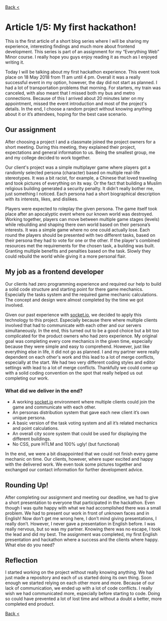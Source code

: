 [Back <](../README.md)

# Article 1/5: My first hackathon!

This is the first article of a short blog series where I will be sharing my experience, interesting findings and much more about frontend development. This series is part of an assignment for my “Everything Web” Minor course. I really hope you guys enjoy reading it as much as I enjoyed writing it.

Today I will be talking about my first hackathon experience. This event took place on 18 May 2018 from 11 am until 4 pm. Overall it was a really successful event in my option, however, the day did not start as planned. I had a lot of transportation problems that morning. For starters, my train was canceled, with also meant that I missed both my bus and metro connections. Because of this I arrived about 20 minutes later on my appointment, missed the event introduction and most of the project's details. In the end, I choose a random project without knowing anything about it or it’s attendees, hoping for the best case scenario.

## Our assignment

After choosing a project I and a classmate joined the project owners for a short meeting. During this meeting, they explained their project, expectations and general information to us. Being the smallest group, me and my college decided to work together.

Our client's project was a simple multiplayer game where players got a randomly selected persona (character) based on multiple real-life stereotypes. It was a bit racist, for example, a Chinese that loved traveling and took pictures of everything on its way. Or the fact that building a Muslim religious building generated a security penalty. It didn't really bother me, just something I noticed. Each persona had a short biographical description with its interests, likes, and dislikes.

Players were expected to roleplay the given persona. The game itself took place after an apocalyptic event where our known world was destroyed. Working together, players can move between multiple game stages (levels) while rebuilding and shaping there own world based on their persona’s interests. It was a simple game where no one could actually lose. Each round the players should be presented with two different tasks, based on their persona they had to vote for one or the other. If the player's combined resources met the requirements for the chosen task, a building was built. Granting multiple benefits and penalties based on the task. Slowly they could rebuild the world while giving it a more personal flair.

## My job as a frontend developer

Our clients had zero programming experience and required our help to build a solid code structure and starting point for there game mechanics. Especially the tasks system and the required game mechanic calculations. The concept and design were almost completed by the time we got involved.

Given our past experience with [socket.io](http://socket.io), we decided to apply this technology to this project. Especially because there where multiple clients involved that had to communicate with each other and our servers simultaneously. In the end, this turned out to be a good choice but a bit too complicated for the product owners who had zero experience. My original goal was completing every core mechanics in the given time, especially because they were simple and easy to comprehend. However, just like everything else in life, it did not go as planned. I and my partner were really dependent on each other's work and this lead to a lot of merge conflicts, especially at the start. We had two very different coding styles and editor settings with lead to a lot of merge conflicts. Thankfully we could come up with a solid coding convention on the spot that really helped us out completing our work.

### What did we deliver in the end?

- A working [socket.io](http://socket.io) environment where multiple clients could join the game and communicate with each other.
- An personas distribution system that gave each new client it’s own unique persona.
- A basic version of the task voting system and all it’s related mechanics and point calculations.
- An overall city score system that could be used for displaying the different buildings.
- No CSS, pure HTLM and 100% ugly! (but functional)

In the end, we were a bit disappointed that we could not finish every game mechanic on time. Our clients, however, where super excited and happy with the delivered work. We even took some pictures together and exchanged our contact information for further development advice.

## Rounding Up!

After completing our assignment and meeting our deadline, we had to give a short presentation to everyone that participated in the hackathon. Even though I was quite happy with what we had accomplished there was a small problem. We had to present our work in front of unknown faces and in English! Now don’t get me wrong here, I don’t mind giving presentations, I really don’t. However, I never gave a presentation in English before. I was really nervous, but so was my partner. Knowing there was no escape, I took the lead and did my best. The assignment was completed, my first English presentation and hackathon where a success and the clients where happy. What else do you need?

## Reflection

I started working on the project without really knowing anything. We had just made a repository and each of us started doing its own thing. Soon enough we started relying on each other more and more. Because of our lack of communication, we ended up with a lot of code conflicts. I really wish we had communicated more, especially before starting to code. Doing so could have prevented a lot of lost time and without a doubt a better, more completed end product.

[Back <](../README.md)